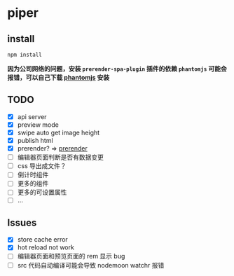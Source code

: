 # piper

## install

```shell
npm install
```

**因为公司网络的问题，安装 `prerender-spa-plugin` 插件的依赖 `phantomjs` 可能会报错，可以自己下载 [phantomjs](http://phantomjs.org/download.html) 安装**

## TODO

- [x] api server
- [x] preview mode
- [x] swipe auto get image height
- [x] publish html
- [x] prerender? => [prerender](https://github.com/chrisvfritz/prerender-spa-plugin)
- [ ] 编辑器页面判断是否有数据变更
- [ ] css 导出成文件？
- [ ] 倒计时组件
- [ ] 更多的组件
- [ ] 更多的可设置属性
- [ ] ...

## Issues

- [x] store cache error
- [x] hot reload not work
- [ ] 编辑器页面和预览页面的 rem 显示 bug
- [ ] src 代码自动编译可能会导致 nodemoon watchr 报错
